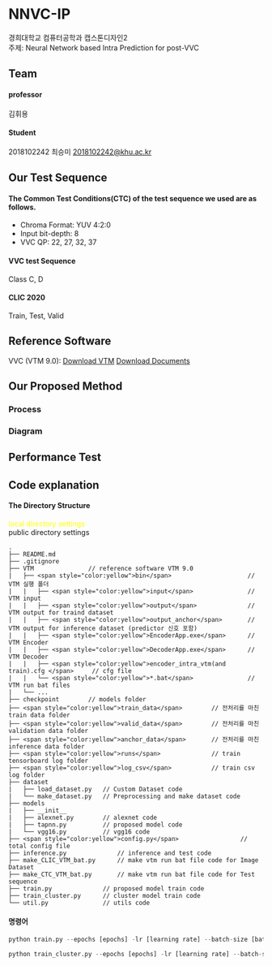 # NNVC-IP
경희대학교 컴퓨터공학과 캡스톤디자인2    
주제: Neural Network based Intra Prediction for post-VVC

Team
-------------
#### professor
김휘용

#### Student 
2018102242	최승미	<2018102242@khu.ac.kr>    

Our Test Sequence
-------------
#### The Common Test Conditions(CTC) of the test sequence we used are as follows.
- Chroma Format: YUV 4:2:0
- Input bit-depth: 8
- VVC QP: 22, 27, 32, 37

#### VVC test Sequence
Class C, D

#### CLIC 2020
Train, Test, Valid

Reference Software
-------------
VVC (VTM 9.0):
[Download VTM](https://vcgit.hhi.fraunhofer.de/jvet/VVCSoftware_VTM/-/tags)
[Download Documents](https://jvet.hhi.fraunhofer.de/)

Our Proposed Method
-------------
### Process

### Diagram

Performance Test
-------------

Code explanation
-------------
#### The Directory Structure
<span style="color:yellow">local directory settings</span>    
public directory settings   
```
.
├── README.md
├── .gitignore
├── VTM               // reference software VTM 9.0
|   ├── <span style="color:yellow">bin</span>                     // VTM 실행 폴더
|   |   ├── <span style="color:yellow">input</span>               // VTM input
|   |   ├── <span style="color:yellow">output</span>              // VTM output for traind dataset
|   |   ├── <span style="color:yellow">output_anchor</span>       // VTM output for inference dataset (predictor 신호 포함)
|   |   ├── <span style="color:yellow">EncoderApp.exe</span>      // VTM Encoder
|   |   ├── <span style="color:yellow">DecoderApp.exe</span>      // VTM Decoder
|   |   ├── <span style="color:yellow">encoder_intra_vtm(and train).cfg </span>     // cfg file
|   |   └── <span style="color:yellow">*.bat</span>               // VTM run bat files
|   └── ...
├── checkpoint        // models folder
├── <span style="color:yellow">train_data</span>        // 전처리를 마친 train data folder
├── <span style="color:yellow">valid_data</span>        // 전처리를 마친 validation data folder
├── <span style="color:yellow">anchor_data</span>       // 전처리를 마친 inference data folder
├── <span style="color:yellow">runs</span>              // train tensorboard log folder
├── <span style="color:yellow">log_csv</span>           // train csv log folder
├── dataset
|   ├── load_dataset.py   // Custom Dataset code
|   └── make_dataset.py   // Preprocessing and make dataset code
├── models
|   ├── __init__
|   ├── alexnet.py        // alexnet code
|   ├── tapnn.py          // proposed model code
|   └── vgg16.py          // vgg16 code
├── <span style="color:yellow">config.py</span>                 // total config file
├── inference.py              // inference and test code
├── make_CLIC_VTM_bat.py      // make vtm run bat file code for Image Dataset
├── make_CTC_VTM_bat.py       // make vtm run bat file code for Test sequence 
├── train.py              // proposed model train code
├── train_cluster.py      // cluster model train code
└── util.py               // utils code
```   

#### 명령어
```python
python train.py --epochs [epochs] -lr [learning rate] --batch-size [batch size] -hgt [block height] - wdt [block width] -q [quality] --clusterk [index of cluster] --cuda --save    
```
```python
python train_cluster.py --epochs [epochs] -lr [learning rate] --batch-size [batch size] -hgt [block height] - wdt [block width] -q [quality] --cuda --save     
```
